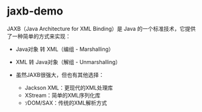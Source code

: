 
# jaxb-demo

JAXB（Java Architecture for XML Binding）是 Java 的一个标准技术，它提供了一种简单的方式来实现：

* Java对象 转 XML（编组 - Marshalling）

* XML 转 Java对象（解组 - Unmarshalling）

* 虽然JAXB很强大，但也有其他选择：

  * Jackson XML：更现代的XML处理库
  * XStream：简单的XML序列化库
  * ｿDOM/SAX：传统的XML解析方式